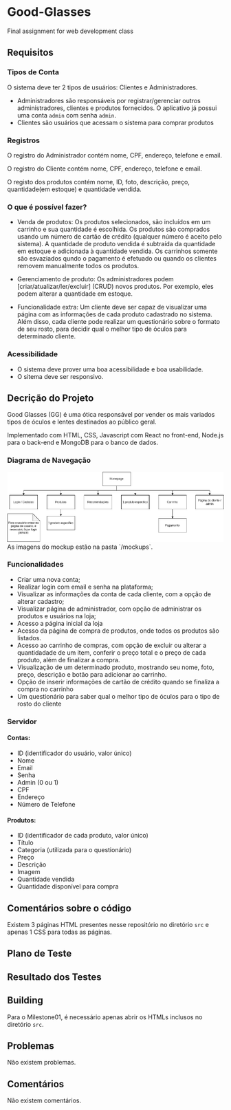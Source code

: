 # Good-Glasses
Final assignment for web development class

## Requisitos

### Tipos de Conta
O sistema deve ter 2 tipos de usuários: Clientes e Administradores.
- Administradores são responsáveis por registrar/gerenciar outros administradores,
clientes e produtos fornecidos. O aplicativo já possui uma conta `admin`
com senha `admin`.
- Clientes são usuários que acessam o sistema para comprar produtos

### Registros
O registro do Administrador contém nome, CPF, endereço, telefone e email.

O registro do Cliente contém nome, CPF, endereço, telefone e email.

O registo dos produtos contém nome, ID, foto, descrição, preço, quantidade(em estoque)
e quantidade vendida.

### O que é possível fazer?
- Venda de produtos: Os produtos selecionados, são incluídos em um carrinho e sua quantidade é
escolhida. Os produtos são comprados usando um número de cartão de crédito (qualquer número é
aceito pelo sistema). A quantidade de produto vendida é subtraída da quantidade em estoque e 
adicionada à quantidade vendida. Os carrinhos somente são esvaziados qundo o pagamento é efetuado
ou quando os clientes removem manualmente todos os produtos.

- Gerenciamento de produto: Os administradores podem [criar/atualizar/ler/excluir] (CRUD) novos
produtos. Por exemplo, eles podem alterar a quantidade em estoque.

- Funcionalidade extra: Um cliente deve ser capaz de visualizar uma página com as informações de cada
produto cadastrado no sistema. Além disso, cada cliente pode realizar um questionário sobre o formato
de seu rosto, para decidir qual o melhor tipo de óculos para determinado cliente.

### Acessibilidade
- O sistema deve prover uma boa acessibilidade e boa usabilidade.
- O sitema deve ser responsivo.

## Decrição do Projeto
Good Glasses (GG) é uma ótica responsável por vender os mais variados tipos de óculos e lentes
destinados ao público geral.

Implementado com HTML, CSS, Javascript com React no front-end, Node.js para o back-end e MongoDB
para o banco de dados.

### Diagrama de Navegação
<img src="https://github.com/pedromonici/Good-Glasses/blob/main/mockups/navegation_diagram.jpg" width=600px>
As imagens do mockup estão na pasta `/mockups`.

### Funcionalidades
- Criar uma nova conta;
- Realizar login com email e senha na plataforma;
- Visualizar as informações da conta de cada cliente, com a opção de alterar cadastro;
- Visualizar página de administrador, com opção de administrar os produtos e usuários na loja;
- Acesso a página inicial da loja 
- Acesso da página de compra de produtos, onde todos os produtos são listados.
- Acesso ao carrinho de compras, com opção de excluir ou alterar a quantidadade de um item, conferir
o preço total e o preço de cada produto, além de finalizar a compra.
- Visualização de um determinado produto, mostrando seu nome, foto, preço, descrição e botão para
adicionar ao carrinho.
- Opção de inserir informações de cartão de crédito quando se finaliza a compra no carrinho
- Um questionário para saber qual o melhor tipo de óculos para o tipo de rosto do cliente

### Servidor

#### Contas:
- ID (identificador do usuário, valor único)
- Nome
- Email
- Senha
- Admin (0 ou 1)
- CPF
- Endereço
- Número de Telefone

#### Produtos:
- ID (identificador de cada produto, valor único)
- Título
- Categoria (utilizada para o questionário)
- Preço
- Descrição
- Imagem
- Quantidade vendida
- Quantidade disponível para compra

## Comentários sobre o código
Existem 3 páginas HTML presentes nesse repositório no diretório `src` e apenas
1 CSS para todas as páginas.

## Plano de Teste

## Resultado dos Testes

## Building
Para o Milestone01, é necessário apenas abrir os HTMLs inclusos no diretório
`src`.

## Problemas
Não existem problemas.

## Comentários
Não existem comentários.
